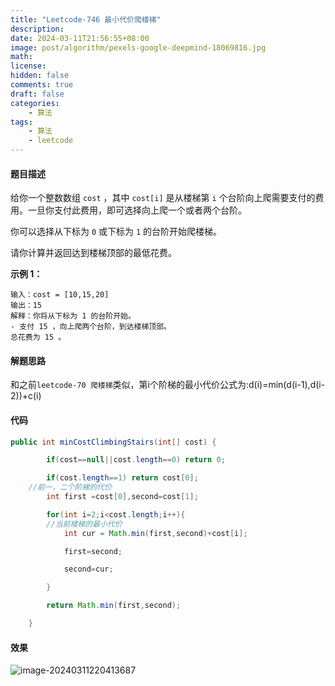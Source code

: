 ```yaml
---
title: "Leetcode-746 最小代价爬楼梯"
description: 
date: 2024-03-11T21:56:55+08:00
image: post/algorithm/pexels-google-deepmind-18069816.jpg
math: 
license: 
hidden: false
comments: true
draft: false
categories:
    - 算法
tags:
    - 算法
    - leetcode
---
```


#### 题目描述

给你一个整数数组 `cost` ，其中 `cost[i]` 是从楼梯第 `i` 个台阶向上爬需要支付的费用。一旦你支付此费用，即可选择向上爬一个或者两个台阶。

你可以选择从下标为 `0` 或下标为 `1` 的台阶开始爬楼梯。

请你计算并返回达到楼梯顶部的最低花费。

 

**示例 1：**

```
输入：cost = [10,15,20]
输出：15
解释：你将从下标为 1 的台阶开始。
- 支付 15 ，向上爬两个台阶，到达楼梯顶部。
总花费为 15 。
```

#### 解题思路

和之前`leetcode-70 爬楼梯`类似，第i个阶梯的最小代价公式为:d(i)=min(d(i-1),d(i-2))+c(i)

#### 代码

``` java
public int minCostClimbingStairs(int[] cost) {

        if(cost==null||cost.length==0) return 0;

        if(cost.length==1) return cost[0];
	//前一，二个阶梯的代价
        int first =cost[0],second=cost[1];

        for(int i=2;i<cost.length;i++){
		//当前楼梯的最小代价
            int cur = Math.min(first,second)+cost[i];

            first=second;

            second=cur;

        }

        return Math.min(first,second);

    }
```





#### 效果

![image-20240311220413687](https://wechapter.oss-cn-hangzhou.aliyuncs.com/wechat/image202403112204724.png)